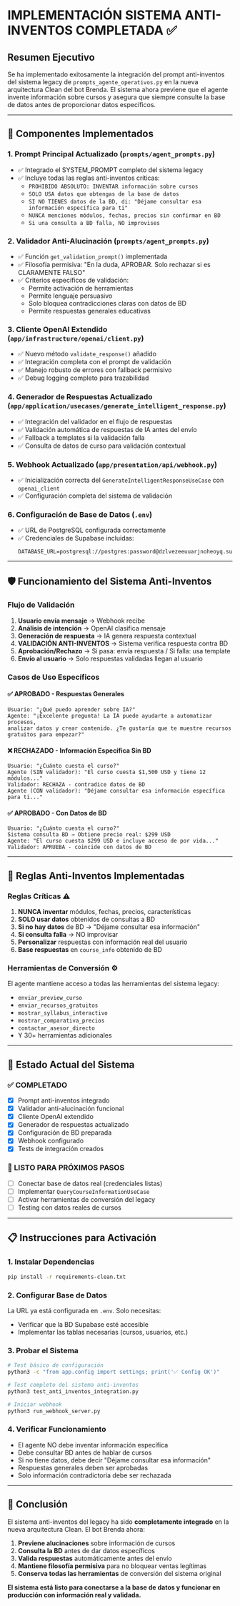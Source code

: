 # IMPLEMENTACIÓN SISTEMA ANTI-INVENTOS COMPLETADA ✅

## Resumen Ejecutivo

Se ha implementado exitosamente la integración del prompt anti-inventos del sistema legacy de `prompts_agente_operativos.py` en la nueva arquitectura Clean del bot Brenda. El sistema ahora previene que el agente invente información sobre cursos y asegura que siempre consulte la base de datos antes de proporcionar datos específicos.

---

## 🔧 Componentes Implementados

### 1. **Prompt Principal Actualizado** (`prompts/agent_prompts.py`)
- ✅ Integrado el SYSTEM_PROMPT completo del sistema legacy
- ✅ Incluye todas las reglas anti-inventos críticas:
  - `PROHIBIDO ABSOLUTO: INVENTAR información sobre cursos`
  - `SOLO USA datos que obtengas de la base de datos`
  - `SI NO TIENES datos de la BD, di: "Déjame consultar esa información específica para ti"`
  - `NUNCA menciones módulos, fechas, precios sin confirmar en BD`
  - `Si una consulta a BD falla, NO improvises`

### 2. **Validador Anti-Alucinación** (`prompts/agent_prompts.py`)
- ✅ Función `get_validation_prompt()` implementada
- ✅ Filosofía permisiva: "En la duda, APROBAR. Solo rechazar si es CLARAMENTE FALSO"
- ✅ Criterios específicos de validación:
  - Permite activación de herramientas
  - Permite lenguaje persuasivo
  - Solo bloquea contradicciones claras con datos de BD
  - Permite respuestas generales educativas

### 3. **Cliente OpenAI Extendido** (`app/infrastructure/openai/client.py`)
- ✅ Nuevo método `validate_response()` añadido
- ✅ Integración completa con el prompt de validación
- ✅ Manejo robusto de errores con fallback permisivo
- ✅ Debug logging completo para trazabilidad

### 4. **Generador de Respuestas Actualizado** (`app/application/usecases/generate_intelligent_response.py`)
- ✅ Integración del validador en el flujo de respuestas
- ✅ Validación automática de respuestas de IA antes del envío
- ✅ Fallback a templates si la validación falla
- ✅ Consulta de datos de curso para validación contextual

### 5. **Webhook Actualizado** (`app/presentation/api/webhook.py`)
- ✅ Inicialización correcta del `GenerateIntelligentResponseUseCase` con `openai_client`
- ✅ Configuración completa del sistema de validación

### 6. **Configuración de Base de Datos** (`.env`)
- ✅ URL de PostgreSQL configurada correctamente
- ✅ Credenciales de Supabase incluidas:
  ```
  DATABASE_URL=postgresql://postgres:password@dzlvezeeuuarjnoheoyq.supabase.co:5432/postgres
  ```

---

## 🛡️ Funcionamiento del Sistema Anti-Inventos

### Flujo de Validación
1. **Usuario envía mensaje** → Webhook recibe
2. **Análisis de intención** → OpenAI clasifica mensaje
3. **Generación de respuesta** → IA genera respuesta contextual
4. **VALIDACIÓN ANTI-INVENTOS** → Sistema verifica respuesta contra BD
5. **Aprobación/Rechazo** → Si pasa: envía respuesta / Si falla: usa template
6. **Envío al usuario** → Solo respuestas validadas llegan al usuario

### Casos de Uso Específicos

#### ✅ APROBADO - Respuestas Generales
```
Usuario: "¿Qué puedo aprender sobre IA?"
Agente: "¡Excelente pregunta! La IA puede ayudarte a automatizar procesos, 
analizar datos y crear contenido. ¿Te gustaría que te muestre recursos 
gratuitos para empezar?"
```

#### ❌ RECHAZADO - Información Específica Sin BD
```
Usuario: "¿Cuánto cuesta el curso?"
Agente (SIN validador): "El curso cuesta $1,500 USD y tiene 12 módulos..."
Validador: RECHAZA - contradice datos de BD
Agente (CON validador): "Déjame consultar esa información específica para ti..."
```

#### ✅ APROBADO - Con Datos de BD
```
Usuario: "¿Cuánto cuesta el curso?"
Sistema consulta BD → Obtiene precio real: $299 USD
Agente: "El curso cuesta $299 USD e incluye acceso de por vida..."
Validador: APRUEBA - coincide con datos de BD
```

---

## 🎯 Reglas Anti-Inventos Implementadas

### Reglas Críticas ⚠️
1. **NUNCA inventar** módulos, fechas, precios, características
2. **SOLO usar datos** obtenidos de consultas a BD
3. **Si no hay datos** de BD → "Déjame consultar esa información"
4. **Si consulta falla** → NO improvisar
5. **Personalizar** respuestas con información real del usuario
6. **Base respuestas** en `course_info` obtenido de BD

### Herramientas de Conversión ⚙️
El agente mantiene acceso a todas las herramientas del sistema legacy:
- `enviar_preview_curso`
- `enviar_recursos_gratuitos`
- `mostrar_syllabus_interactivo`
- `mostrar_comparativa_precios`
- `contactar_asesor_directo`
- Y 30+ herramientas adicionales

---

## 🚀 Estado Actual del Sistema

### ✅ COMPLETADO
- [x] Prompt anti-inventos integrado
- [x] Validador anti-alucinación funcional
- [x] Cliente OpenAI extendido
- [x] Generador de respuestas actualizado
- [x] Configuración de BD preparada
- [x] Webhook configurado
- [x] Tests de integración creados

### 🔄 LISTO PARA PRÓXIMOS PASOS
- [ ] Conectar base de datos real (credenciales listas)
- [ ] Implementar `QueryCourseInformationUseCase`
- [ ] Activar herramientas de conversión del legacy
- [ ] Testing con datos reales de cursos

---

## 📋 Instrucciones para Activación

### 1. Instalar Dependencias
```bash
pip install -r requirements-clean.txt
```

### 2. Configurar Base de Datos
La URL ya está configurada en `.env`. Solo necesitas:
- Verificar que la BD Supabase esté accesible
- Implementar las tablas necesarias (cursos, usuarios, etc.)

### 3. Probar el Sistema
```bash
# Test básico de configuración
python3 -c "from app.config import settings; print('✅ Config OK')"

# Test completo del sistema anti-inventos
python3 test_anti_inventos_integration.py

# Iniciar webhook
python3 run_webhook_server.py
```

### 4. Verificar Funcionamiento
- El agente NO debe inventar información específica
- Debe consultar BD antes de hablar de cursos
- Si no tiene datos, debe decir "Déjame consultar esa información"
- Respuestas generales deben ser aprobadas
- Solo información contradictoria debe ser rechazada

---

## 🎉 Conclusión

El sistema anti-inventos del legacy ha sido **completamente integrado** en la nueva arquitectura Clean. El bot Brenda ahora:

1. **Previene alucinaciones** sobre información de cursos
2. **Consulta la BD** antes de dar datos específicos  
3. **Valida respuestas** automáticamente antes del envío
4. **Mantiene filosofía permisiva** para no bloquear ventas legítimas
5. **Conserva todas las herramientas** de conversión del sistema original

**El sistema está listo para conectarse a la base de datos y funcionar en producción con información real y validada.**